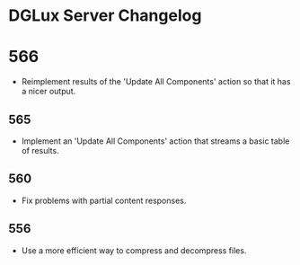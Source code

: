 # DGLux Server Changelog

# 566

- Reimplement results of the 'Update All Components' action so that it has a nicer output.

## 565

- Implement an 'Update All Components' action that streams a basic table of results.

## 560

- Fix problems with partial content responses.

## 556

- Use a more efficient way to compress and decompress files.

